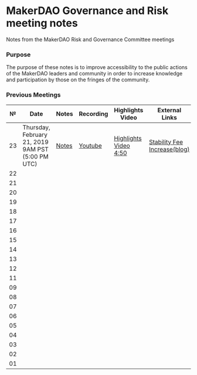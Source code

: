 # MakerDAO Governance and Risk meeting notes
Notes from the MakerDAO Risk and Governance Committee meetings

### Purpose
The purpose of these notes is to improve accessibility to the public actions of the MakerDAO leaders and community in order to increase knowledge and participation by those on the fringes of the community.

### Previous Meetings

 №  | Date                             | Notes          | Recording            |Highlights Video         |External Links  |
--- | -------------------------------- | -------------- | -------------------- | -------------------- | -----------------|
 23 | Thursday, February 21, 2019 9AM PST (5:00 PM UTC)|  [Notes](https://github.com/atleastaverage/MakerDAO_minutes/blob/master/risk_and_governance/2019-02-21_Call_23.md) | [Youtube](https://www.youtube.com/watch?v=KKDpN1fe0cU) | [Highlights Video 4:50](https://www.youtube.com/watch?v=inWe_lkJeGw)| [Stability Fee Increase(blog)](https://blog.makerdao.com/stability-fee-increase-february-22nd/)|
22 | | | | | |
21 | | | | | |
20 | | | | | |
19 | | | | | |
18 | | | | | |
17 | | | | | |
16 | | | | | |
15 | | | | | |
14 | | | | | |
13 | | | | | |
12 | | | | | |
11 | | | | | |
09 | | | | | |
08 | | | | | |
07 | | | | | |
06 | | | | | |
05 | | | | | |
04 | | | | | |
03 | | | | | |
02 | | | | | |
01 | | | | | |
